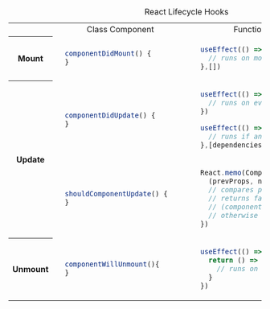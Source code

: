 <table>
<caption>React Lifecycle Hooks</caption>
<tr>
  <th> </th> 
  <td style="text-align: center;"> Class Component </td>
  <td style="text-align: center;"> Functional Component </td>
</tr>

<tr>
  <th> Mount </th>
  <td>

  ```js
    componentDidMount() {
    }
  ```
  </td>
  <td>

  ```js
    useEffect(() => {
      // runs on mount (only once)
    },[])
  ```
  </td>
</tr>

<tr>
  <th rowspan="2"> Update </th>
  <td>

  ```js
    componentDidUpdate() {
    }
  ```
  </td>
  <td>

  ```js
    useEffect(() => {
      // runs on every update
    })
  ```

  ```js
    useEffect(() => {
      // runs if any dependency changes
    },[dependencies])
  ```
  </td>
</tr>
<tr>
  <td>

  ```js
    shouldComponentUpdate() {
    }
  ```
  </td>
  <td>

  ```js
    React.memo(Component, 
      (prevProps, nextProps) => {
      // compares previous and next props
      // returns false if they are not same
      // (component will then re-render)
      // otherwise returns true
    })
  ```
  
  </td>
</tr>
<tr>
  <th>Unmount</th>
  <td>
  
  ```js
    componentWillUnmount(){      
    }
  ```
  </td>
  <td>
  
  ```js
    useEffect(() => {
      return () => {
        // runs on unmount (only once)
      }
    })
  ```
  </td>
</tr>
</table>